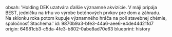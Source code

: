 obsah: 'Holding DEK uzatvára ďalšie významné akvizície. V máji pripája BEST, jedničku na trhu vo výrobe betónových prvkov pre dom a záhradu. Na sklonku roka potom kupuje významného hráča na poli stavebnej chémie, spoločnosť Stachema.'
id: 9870b9a3-bfe3-44a6-aee6-e4de44d21fd7
origin: 64981cb3-c5da-4fe3-b802-0abe8ad70e63
blueprint: history
